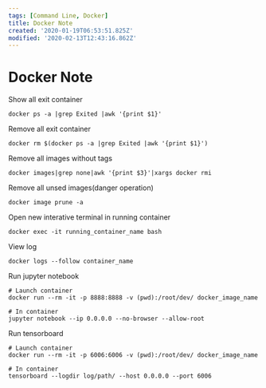 ```yaml
---
tags: [Command Line, Docker]
title: Docker Note
created: '2020-01-19T06:53:51.825Z'
modified: '2020-02-13T12:43:16.862Z'
---
```


# Docker Note

Show all exit container
```shell
docker ps -a |grep Exited |awk '{print $1}'
```

Remove all exit container
```shell
docker rm $(docker ps -a |grep Exited |awk '{print $1}')
```

Remove all images without tags
```shell
docker images|grep none|awk '{print $3}'|xargs docker rmi
```

Remove all unsed images(danger operation)
```shell
docker image prune -a
```

Open new interative terminal in running container
```
docker exec -it running_container_name bash
```

View log
```shell
docker logs --follow container_name
```

Run jupyter notebook
```shell
# Launch container
docker run --rm -it -p 8888:8888 -v (pwd):/root/dev/ docker_image_name

# In container
jupyter notebook --ip 0.0.0.0 --no-browser --allow-root
```

Run tensorboard
```shell
# Launch container
docker run --rm -it -p 6006:6006 -v (pwd):/root/dev/ docker_image_name

# In container
tensorboard --logdir log/path/ --host 0.0.0.0 --port 6006
```
